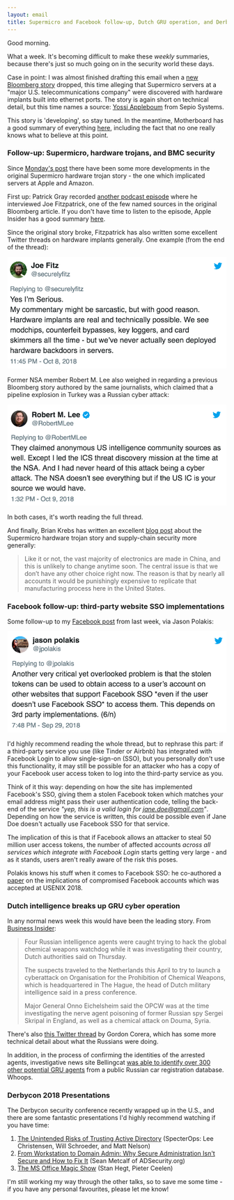 ```yaml
---
layout: email
title: Supermicro and Facebook follow-up, Dutch GRU operation, and Derbycon talks
---
```


Good morning.

What a week. It's becoming difficult to make these _weekly_ summaries, because there's just so much going on in the security world these days.

Case in point: I was almost finished drafting this email when a [new Bloomberg story](https://www.bloomberg.com/news/articles/2018-10-09/new-evidence-of-hacked-supermicro-hardware-found-in-u-s-telecom) dropped, this time alleging that Supermicro servers at a "major U.S. telecommunications company" were discovered with hardware implants built into ethernet ports. The story is again short on technical detail, but this time names a source: [Yossi Appleboum](https://twitter.com/yossiapple) from Sepio Systems.

This story is 'developing', so stay tuned. In the meantime, Motherboard has a good summary of everything [here](https://motherboard.vice.com/en_us/article/qv9npv/bloomberg-china-supermicro-apple-hack), including the fact that no one really knows what to believe at this point.

### Follow-up: Supermicro, hardware trojans, and BMC security

Since [Monday's post](https://markeldo.com/Supermicro-hardware-trojans-and-BMC-security/) there have been some more developments in the original Supermicro hardware trojan story - the one which implicated servers at Apple and Amazon.

First up: Patrick Gray recorded [another podcast episode](https://risky.biz/RB517_feature/) where he interviewed Joe Fitzpatrick, one of the few named sources  in the original Bloomberg article. If you don't have time to listen to the episode, Apple Insider has a good summary [here](https://appleinsider.com/articles/18/10/08/security-researcher-cited-in-bloombergs-china-spy-chip-investigation-casts-doubt-on-storys-veracity).

Since the original story broke, Fitzpatrick has also written some excellent Twitter threads on hardware implants generally. One example (from the end of the thread):

<a href="https://twitter.com/securelyfitz/status/1049415623011266560"><img src="/images/supermicro-fitzpatrick.png" alt="Tweet by Joe Fitzpatrick" class="tweet"/></a>

Former NSA member Robert M. Lee also weighed in regarding a previous Bloomberg story authored by the same journalists, which claimed that a pipeline explosion in Turkey was a Russian cyber attack:

<a href="https://twitter.com/RobertMLee/status/1049617855396933632"><img src="/images/supermicro-lee.png" alt="Tweet by Robert M. Lee" class="tweet"/></a>

In both cases, it's worth reading the full thread.

And finally, Brian Krebs has written an excellent [blog post](https://krebsonsecurity.com/2018/10/supply-chain-security-is-the-whole-enchilada-but-whos-willing-to-pay-for-it/) about the Supermicro hardware trojan story and supply-chain security more generally:

>Like it or not, the vast majority of electronics are made in China, and this is unlikely to change anytime soon. The central issue is that we don’t have any other choice right now. The reason is that by nearly all accounts it would be punishingly expensive to replicate that manufacturing process here in the United States.

### Facebook follow-up: third-party website SSO implementations

Some follow-up to my [Facebook post](https://markeldo.com/Facebook-and-the-trade-off-of-centralised-authentication/) from last week, via Jason Polakis:

<a href="https://twitter.com/jpolakis/status/1046094369831485440"><img src="/images/facebook-sso-polakis.png" alt="Tweet by Jason Polakis" class="tweet"/></a>

I'd highly recommend reading the whole thread, but to rephrase this part: if a third-party service you use (like Tinder or Airbnb) has integrated with Facebook Login to allow single-sign-on (SSO), but you personally don't use this functionality, it may still be possible for an attacker who has a copy of your Facebook user access token to log into the third-party service as you.

Think of it this way: depending on how the site has implemented Facebook's SSO, giving them a stolen Facebook token which matches your email address might pass their user authentication code, telling the back-end of the service _"yep, this is a valid login for jane.doe@gmail.com"_. Depending on how the service is written, this could be possible even if Jane Doe doesn't actually use Facebook SSO for that service.

The implication of this is that if Facebook allows an attacker to steal 50 million user access tokens, the number of affected accounts *across all services which integrate with Facebook Login* starts getting very large - and as it stands, users aren't really aware of the risk this poses.

Polakis knows his stuff when it comes to Facebook SSO: he co-authored a [paper](https://www.cs.uic.edu/~polakis/papers/sso-usenix18.pdf) on the implications of compromised Facebook accounts which was accepted at USENIX 2018.

### Dutch intelligence breaks up GRU cyber operation

In any normal news week this would have been the leading story. From [Business Insider](https://www.businessinsider.com/russia-gru-caught-hacking-into-opcw-via-wifi-dutch-intelligence-says-2018-10):

>Four Russian intelligence agents were caught trying to hack the global chemical weapons watchdog while it was investigating their country, Dutch authorities said on Thursday.
>
>The suspects traveled to the Netherlands this April to try to launch a cyberattack on Organisation for the Prohibition of Chemical Weapons, which is headquartered in The Hague, the head of Dutch military intelligence said in a press conference.
>
>Major General Onno Eichelsheim said the OPCW was at the time investigating the nerve agent poisoning of former Russian spy Sergei Skripal in England, as well as a chemical attack on Douma, Syria.

There's also [this Twitter thread](https://twitter.com/gordoncorera/status/1047788913690140673) by Gordon Corera, which has some more technical detail about what the Russians were doing.

In addition, in the process of confirming the identities of the arrested agents, investigative news site Bellingcat [was able to identify over 300 other potential GRU agents](https://www.bellingcat.com/news/2018/10/04/305-car-registrations-may-point-massive-gru-security-breach/) from a public Russian car registration database. Whoops.

### Derbycon 2018 Presentations

The Derbycon security conference recently wrapped up in the U.S., and there are some fantastic presentations I'd highly recommend watching if you have time:

1. [The Unintended Risks of Trusting Active Directory](https://www.youtube.com/watch?v=-bcWZQCLk_4) (SpecterOps: Lee Christensen, Will Schroeder, and Matt Nelson)
2. [From Workstation to Domain Admin: Why Secure Administration Isn't Secure and How to Fix It](https://www.youtube.com/watch?v=Wdbm2_1tn14) (Sean Metcalf of ADSecurity.org)
3. [The MS Office Magic Show](https://www.youtube.com/watch?v=xY2DIRfqNvA) (Stan Hegt, Pieter Ceelen)

I'm still working my way through the other talks, so to save me some time - if you have any personal favourites, please let me know!